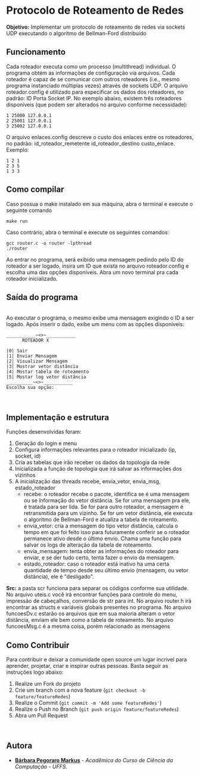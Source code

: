 # Protocolo de Roteamento de Redes

**Objetivo:** Implementar um protocolo de roteamento de redes via sockets UDP executando o algoritmo de Bellman-Ford distribuído

## Funcionamento 
Cada roteador executa como um processo (multithread) individual. O programa obtém as informações de configuração via arquivos. Cada roteador é capaz de se comunicar com outros roteadores (i.e., mesmo programa instanciado múltiplas vezes) através de sockets UDP. 
O arquivo roteador.config é utilizado para especificar os dados dos roteadores, no padrão: ID Porta Socket IP. No exemplo abaixo, existem três roteadores disponíveis (que podem ser alterados no arquivo conforme necessidade):
```
1 25000 127.0.0.1
2 25001 127.0.0.1
3 25002 127.0.0.1
```
O arquivo enlaces.config descreve o custo dos enlaces entre os roteadores, no padrão: id_roteador_remetente id_roteador_destino custo_enlace. Exemplo:
```
1 2 1
2 3 5
1 3 3
```

## Como compilar
Caso possua o make instalado em sua máquina, abra o terminal e execute o seguinte comando
```
make run
```
Caso contrário, abra o terminal e execute os seguintes comandos:
```
gcc router.c -o router -lpthread
./router
```
Ao entrar no programa, será exibido uma mensagem pedindo pelo ID do roteador a ser logado, insira um ID que exista no arquivo roteador.config e escolha uma das opções disponíveis.
Abra um novo terminal pra cada roteador inicializado.

## Saída do programa
<br>
Ao executar o programa, o mesmo exibe uma mensagem exigindo o ID a ser logado. Após inserir o dado, exibe um menu com as opções disponíveis:

```
___________~<>~___________
      ROTEADOR X

|0| Sair
|1| Enviar Mensagem
|2| Visualizar Mensagem
|3| Mostrar vetor distância
|4| Mostar tabela de roteamento
|5| Mostar log vetor distância
__________~<>~___________
Escolha sua opção:       
```
<br>

## Implementação e estrutura

Funções desenvolvidas foram:
1. Geração do login e menu
2. Configura informações relevantes para o roteador inicializado (ip, socket, id)
3. Cria as tabelas que irão receber os dados da topologia da rede
4. Inicializada a função de topologia que irá salvar as informações dos vizinhos
5. A inicialização das threads recebe, envia_vetor, envia_msg, estado_roteador
      - recebe: o roteador recebe o pacote, identifica se é uma mensagem ou se ínformação do vetor distância. Se for uma mensagem pra ele, é tratada para ser lida. Se for para outro roteador, a mensagem é retransmitida para um vizinho. Se for um vetor distância, ele executa o algoritmo de Bellman-Ford e atualiza a tabela de roteamento.
      - envia_vetor: cria a mensagem do tipo vetor distância, calcula o tempo em que foi feito isso para futuramente conferir se o roteador permanece ativo desde o último envio. Chama uma função para salvar os logs de alteração da tabela de roteamento.
      - envia_mensagem: tenta obter as informações do roteador para enviar, e se der tudo certo, tenta fazer o envio da mensagem.
      - estado_roteador: caso o roteador está inativo ha uma certa quantidade de tempo desde seu último envio (mensagem, ou vetor distância), ele é "desligado".

**Src:** a pasta scr funciona para separar os códigos conforme sua utilidade. No arquivo uteis.c você irá encontrar funções para controle do menu, impressão de cabeçalhos, conversão de str para int. No arquivo router.h irá encontrar as structs e variáveis globais presentes no programa. No arquivo funcoesDv.c estarão os arquivos que em sua maioria alteram o vetor distância, enviam ele bem como a tabela de roteamento. No arquivo funcoesMsg.c é a mesma coisa, porém relacionado as mensagens

## Como Contribuir

Para contribuir e deixar a comunidade open source um lugar incrivel para aprender, projetar, criar e inspirar outras pessoas. Basta seguir as instruções logo abaixo:

1. Realize um Fork do projeto
2. Crie um branch com a nova feature (`git checkout -b feature/featureRedes`)
3. Realize o Commit (`git commit -m 'Add some featureRedes'`)
4. Realize o Push no Branch (`git push origin feature/featureRedes`)
5. Abra um Pull Request

<br>

## Autora

- **[Bárbara Pegoraro Markus](https://github.com/barbs-pm)** - _Acadêmica do Curso de Ciência da Computação - UFFS_. 
